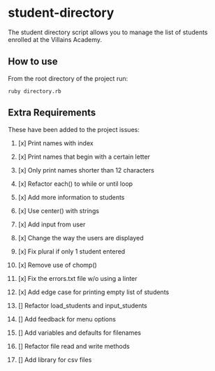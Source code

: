 # student-directory

The student directory script allows you to manage the list of students enrolled at the Villains Academy.

## How to use

From the root directory of the project run:

```shell
ruby directory.rb
```

## Extra Requirements

These have been added to the project issues:

1. [x] Print names with index

2. [x] Print names that begin with a certain letter

3. [x] Only print names shorter than 12 characters

4. [x] Refactor each() to while or until loop

5. [x] Add more information to students

6. [x] Use center() with strings

7. [x] Add input from user

8. [x] Change the way the users are displayed

9. [x] Fix plural if only 1 student entered

10. [x] Remove use of chomp()

11. [x] Fix the errors.txt file w/o using a linter

12. [x] Add edge case for printing empty list of students

13. [] Refactor load_students and input_students

14. [] Add feedback for menu options

15. [] Add variables and defaults for filenames

16. [] Refactor file read and write methods

17. [] Add library for csv files
